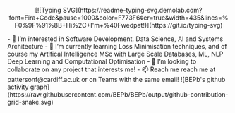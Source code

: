 <p align="center">
[![Typing SVG](https://readme-typing-svg.demolab.com?font=Fira+Code&pause=1000&color=F773F6&center=true&width=435&lines=%F0%9F%91%8B+Hi%2C+I'm+%40Fwedpat!)](https://git.io/typing-svg)
</p>
- 👀 I’m interested in Software Development. Data Science, AI and Systems Architecture
- 🌱 I’m currently learning Loss Minimisation techniques, and of course my Artifical Intelligence MSc with Large Scale Databases, ML, NLP Deep Learning and Computational Optimisation
- 💞️ I’m looking to collaborate on any project that interests me!
- 📫 Reach me reach me at pattersonf@cardiff.ac.uk or on Teams with the same email!
<!--   green snake -->
![BEPb's github activity graph](https://raw.githubusercontent.com/BEPb/BEPb/output/github-contribution-grid-snake.svg)

<!---
Fwedpat/Fwedpat is a ✨ special ✨ repository because its `README.md` (this file) appears on your GitHub profile.
You can click the Preview link to take a look at your changes.
--->
